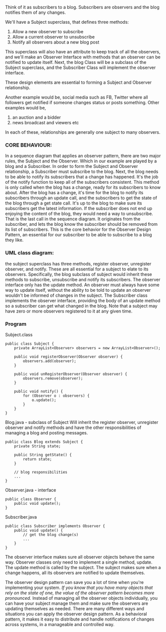 Think of it as subscribers to a blog. Subscribers are observers and the blog notifies them of any changes.


We'll have a Subject superclass, that defines three methods:
1. Allow a new observer to subscribe
2. Allow a current observer to unsubscribe
3. Notify all observers about a new blog post

This superclass will also have an attribute to keep track of all the observers, and we'll make an Observer Interface with methods that an observer can be notified to update itself. 
Next, the blog Class will be a subclass of the Subject superclass, and the Subscriber Class will implement the observer interface. 

These design elements are essential to forming a Subject and Observer relationship. 

Another example would be, social media such as FB, Twitter where all followers get notified if someone changes status or posts something.
Other examples would be,
1. an auction and a bidder
2. news broadcast and viewers etc

In each of these, relationships are generally one subject to many observers.



### CORE BEHAVIOUR:
In a sequence diagram that applies an observer pattern, there are two major rules, the Subject and the Observer.
Which in our example are played by a blog and a Subscriber. In order to form the Subject and Observer relationship, a Subscriber must subscribe to the blog. Next, the blog needs to be able to notify its subscribers that a change has happened. It's the job of the notify function to keep all of the subscribers consistent. This method is only called when the blog has a change, ready for its subscribers to know about. After the blog has a change, it's time for the blog to notify its subscribers through an update call, and the subscribers to get the state of the blog through a get state call. It's up to the blog to make sure its subscribers get the latest information. If the subscriber does not end up enjoying the content of the blog, they would need a way to unsubscribe. That is the last call in the sequence diagram. It originates from the subscriber, and lets the blog know the subscriber should be removed from its list of subscribers. This is the core behavior for the Observer Design Pattern, an essential for our subscriber to be able to subscribe to a blog they like. 



### UML class diagram:
the subject superclass has three methods, register observer, unregister observer, and notify. These are all essential for a subject to elate to its observers. Specifically, the blog subclass of subject would inherit these methods to subscribe, unsubscribe and notify its subscribers. The observer interface only has the update method. An observer must always have some way to update itself, without the ability to be told to update an observer wouldn't be informed of changes in the subject. The Subscriber class implements the observer interface, providing the body of an update method so a subscriber can get what changed in the blog. Note that a subject may have zero or more observers registered to it at any given time.



### Program
Subject.class
```
public class Subject {
    private ArrayList<Observer> observers = new ArrayList<Observer>();

    public void registerObserver(Observer observer) {
        observers.add(observer);
    }

    public void unRegisterObserver(Observer observer) {
        observers.remove(observer);
    }

    public void notify() {
        for (Observer o : observers) {
            o.update();
        }
    }
}
```

Blog.java - subclass of Subject
Will inherit the register observer, unregister observer and notify methods and have the other responsibilities of managing a blog and posting messages.

```
public class Blog extends Subject {
    private String state;
    
    public String getState() {
        return state;
    }

    // blog responsibilities
    ...
}
```

Observer.java - interface
```
public class Observer {
    public void update();
}
```


Subscriber.java
```
public class Subscriber implements Observer {
    public void update() {
        // get the blog change(s)
        ...
    }
}
```



The observer interface makes sure all observer objects behave the same way. Observer classes only need to implement a single method, update. The update method is called by the subject. The subject makes sure when a change happens, all its observers are notified to update themselves. 

The observer design pattern can save you a lot of time when you're implementing your system. *If you know that you have many objects that rely on the state of one, the value of the observer pattern becomes more pronounced.* Instead of managing all the observer objects individually, you can have your subject manage them and make sure the observers are updating themselves as needed. There are many different ways and situations you can apply the observer design pattern. As a behavioral pattern, it makes it easy to distribute and handle notifications of changes across systems, in a manageable and controlled way. 